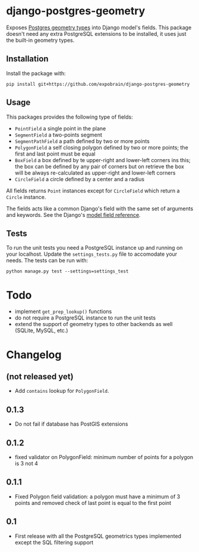 django-postgres-geometry
========================

Exposes [Postgres geometry types][1] into Django model's fields. This package
doesn't need any extra PostgreSQL extensions to be installed, it uses just the
built-in geometry types.


Installation
------------

Install the package with:

    pip install git+https://github.com/expobrain/django-postgres-geometry


Usage
-----

This packages provides the following type of fields:

- `PointField` a single point in the plane
- `SegmentField` a two-points segment
- `SegmentPathField` a path defined by two or more points
- `PolygonField` a self closing polygon defined by two or more points; the first
   and last point must be equal
- `BoxField` a box defined by te upper-right and lower-left corners ins this;
   the box can be defined by any pair of corners but on retrieve the box will be
   always re-calculated as upper-right and lower-left corners
- `CircleField` a circle defined by a center and a radius

All fields returns `Point` instances except for `CircleField` which return a
`Circle` instance.

The fields acts like a common Django's field with the same set of arguments and
keywords. See the Django's [model field reference][2].


Tests
-----

To run the unit tests you need a PostgreSQL instance up and running on your
localhost. Update the `settings_tests.py` file to accomodate your needs. The
tests can be run with:

    python manage.py test --settings=settings_test


Todo
====

- implement `get_prep_lookup()` functions
- do not require a PostgreSQL instance to run the unit tests
- extend the support of geometry types to other backends as well (SQLite, MySQL,
  etc.)


Changelog
=========

(not released yet)
------------------

- Add `contains` lookup for `PolygonField`.

0.1.3
-----

- Do not fail if database has PostGIS extensions

0.1.2
-----

- fixed validator on PolygonField: minimum number of points for a polygon is 3
  not 4

0.1.1
-----

- Fixed Polygon field validation: a polygon must have a minimum of 3 points and
  removed check of last point is equal to the first point

0.1
---

- First release with all the PostgreSQL geometrics types implemented except the
  SQL filtering support


[1]: http://www.postgresql.org/docs/9.3/static/datatype-geometric.html
[2]: https://docs.djangoproject.com/en/dev/ref/models/fields/
